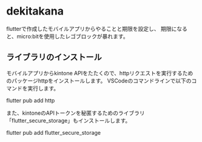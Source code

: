 # dekitakana

flutterで作成したモバイルアプリからやることと期限を設定し、
期限になると、micro:bitを使用したレゴブロックが暴れます。

## ライブラリのインストール
モバイルアプリからkintone APIをたたくので、httpリクエストを実行するためのパッケージhttpをインストールします。
VSCodeのコマンドラインで以下のコマンドを実行します。

flutter pub add http

また、kintoneのAPIトークンを秘匿するためのライブラリ「flutter_secure_storage」もインストールします。

flutter pub add flutter_secure_storage
